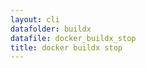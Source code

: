 ```yaml
---
layout: cli
datafolder: buildx
datafile: docker_buildx_stop
title: docker buildx stop
---
```

<!--
This page is automatically generated from Docker's source code. If you want to
suggest a change to the text that appears here, open a ticket or pull request
in the source repository on GitHub:

https://github.com/docker/buildx
-->
